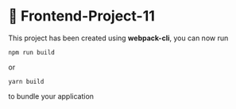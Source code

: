 # 🚀 Frontend-Project-11

This project has been created using **webpack-cli**, you can now run

```
npm run build
```

or

```
yarn build
```

to bundle your application
